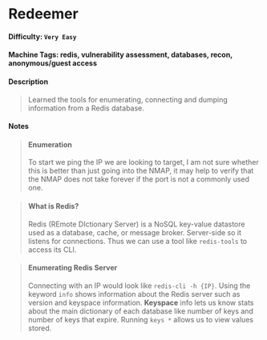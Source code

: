 # Redeemer

#### Difficulty: <code>Very Easy</code>

#### Machine Tags: redis, vulnerability assessment, databases, recon, anonymous/guest access

#### Description
  > Learned the tools for enumerating, connecting and dumping information from a Redis database.

#### Notes
  > #### **Enumeration**
  > To start we ping the IP we are looking to target, I am not sure whether this is better than just going into the NMAP, it may help to verify that the NMAP does not take forever if the port is not a commonly used one. 

  > #### **What is Redis?**
  > Redis (REmote DIctionary Server) is a NoSQL key-value datastore used as a database, cache, or message broker. Server-side so it listens for connections. Thus we can use a tool like <code>redis-tools</code> to access its CLI. 

  > #### **Enumerating Redis Server**
  > Connecting with an IP would look like <code>redis-cli -h {IP}</code>. Using the keyword <code>info</code> shows information about the Redis server such as version and keyspace information. **Keyspace** info lets us know stats about the main dictionary of each database like number of keys and number of keys that expire. Running <code>keys *</code> allows us to view values stored. 
